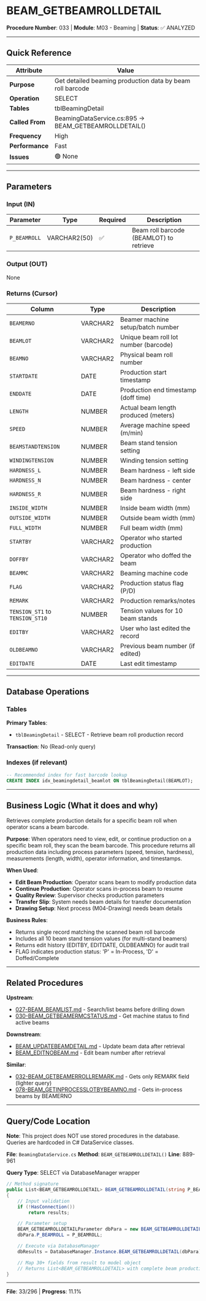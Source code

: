 # BEAM_GETBEAMROLLDETAIL

**Procedure Number**: 033 | **Module**: M03 - Beaming | **Status**: ✅ ANALYZED

---

## Quick Reference

| Attribute | Value |
|-----------|-------|
| **Purpose** | Get detailed beaming production data by beam roll barcode |
| **Operation** | SELECT |
| **Tables** | tblBeamingDetail |
| **Called From** | BeamingDataService.cs:895 → BEAM_GETBEAMROLLDETAIL() |
| **Frequency** | High |
| **Performance** | Fast |
| **Issues** | 🟢 None |

---

## Parameters

### Input (IN)

| Parameter | Type | Required | Description |
|-----------|------|----------|-------------|
| `P_BEAMROLL` | VARCHAR2(50) | ✅ | Beam roll barcode (BEAMLOT) to retrieve |

### Output (OUT)

None

### Returns (Cursor)

| Column | Type | Description |
|--------|------|-------------|
| `BEAMERNO` | VARCHAR2 | Beamer machine setup/batch number |
| `BEAMLOT` | VARCHAR2 | Unique beam roll lot number (barcode) |
| `BEAMNO` | VARCHAR2 | Physical beam roll number |
| `STARTDATE` | DATE | Production start timestamp |
| `ENDDATE` | DATE | Production end timestamp (doff time) |
| `LENGTH` | NUMBER | Actual beam length produced (meters) |
| `SPEED` | NUMBER | Average machine speed (m/min) |
| `BEAMSTANDTENSION` | NUMBER | Beam stand tension setting |
| `WINDINGTENSION` | NUMBER | Winding tension setting |
| `HARDNESS_L` | NUMBER | Beam hardness - left side |
| `HARDNESS_N` | NUMBER | Beam hardness - center |
| `HARDNESS_R` | NUMBER | Beam hardness - right side |
| `INSIDE_WIDTH` | NUMBER | Inside beam width (mm) |
| `OUTSIDE_WIDTH` | NUMBER | Outside beam width (mm) |
| `FULL_WIDTH` | NUMBER | Full beam width (mm) |
| `STARTBY` | VARCHAR2 | Operator who started production |
| `DOFFBY` | VARCHAR2 | Operator who doffed the beam |
| `BEAMMC` | VARCHAR2 | Beaming machine code |
| `FLAG` | VARCHAR2 | Production status flag (P/D) |
| `REMARK` | VARCHAR2 | Production remarks/notes |
| `TENSION_ST1` to `TENSION_ST10` | NUMBER | Tension values for 10 beam stands |
| `EDITBY` | VARCHAR2 | User who last edited the record |
| `OLDBEAMNO` | VARCHAR2 | Previous beam number (if edited) |
| `EDITDATE` | DATE | Last edit timestamp |

---

## Database Operations

### Tables

**Primary Tables**:
- `tblBeamingDetail` - SELECT - Retrieve beam roll production record

**Transaction**: No (Read-only query)

### Indexes (if relevant)

```sql
-- Recommended index for fast barcode lookup
CREATE INDEX idx_beamingdetail_beamlot ON tblBeamingDetail(BEAMLOT);
```

---

## Business Logic (What it does and why)

Retrieves complete production details for a specific beam roll when operator scans a beam barcode.

**Purpose**: When operators need to view, edit, or continue production on a specific beam roll, they scan the beam barcode. This procedure returns all production data including process parameters (speed, tension, hardness), measurements (length, width), operator information, and timestamps.

**When Used**:
- **Edit Beam Production**: Operator scans beam to modify production data
- **Continue Production**: Operator scans in-process beam to resume
- **Quality Review**: Supervisor checks production parameters
- **Transfer Slip**: System needs beam details for transfer documentation
- **Drawing Setup**: Next process (M04-Drawing) needs beam details

**Business Rules**:
- Returns single record matching the scanned beam roll barcode
- Includes all 10 beam stand tension values (for multi-stand beamers)
- Returns edit history (EDITBY, EDITDATE, OLDBEAMNO) for audit trail
- FLAG indicates production status: 'P' = In-Process, 'D' = Doffed/Complete

---

## Related Procedures

**Upstream**:
- [027-BEAM_BEAMLIST.md](./027-BEAM_BEAMLIST.md) - Search/list beams before drilling down
- [030-BEAM_GETBEAMERMCSTATUS.md](./030-BEAM_GETBEAMERMCSTATUS.md) - Get machine status to find active beams

**Downstream**:
- [BEAM_UPDATEBEAMDETAIL.md](./BEAM_UPDATEBEAMDETAIL.md) - Update beam data after retrieval
- [BEAM_EDITNOBEAM.md](./029-BEAM_EDITNOBEAM.md) - Edit beam number after retrieval

**Similar**:
- [032-BEAM_GETBEAMERROLLREMARK.md](./032-BEAM_GETBEAMERROLLREMARK.md) - Gets only REMARK field (lighter query)
- [078-BEAM_GETINPROCESSLOTBYBEAMNO.md](./078-BEAM_GETINPROCESSLOTBYBEAMNO.md) - Gets in-process beams by BEAMERNO

---

## Query/Code Location

**Note**: This project does NOT use stored procedures in the database. Queries are hardcoded in C# DataService classes.

**File**: `BeamingDataService.cs`
**Method**: `BEAM_GETBEAMROLLDETAIL()`
**Line**: 889-961

**Query Type**: SELECT via DatabaseManager wrapper

```csharp
// Method signature
public List<BEAM_GETBEAMROLLDETAIL> BEAM_GETBEAMROLLDETAIL(string P_BEAMROLL)
{
    // Input validation
    if (!HasConnection())
        return results;

    // Parameter setup
    BEAM_GETBEAMROLLDETAILParameter dbPara = new BEAM_GETBEAMROLLDETAILParameter();
    dbPara.P_BEAMROLL = P_BEAMROLL;

    // Execute via DatabaseManager
    dbResults = DatabaseManager.Instance.BEAM_GETBEAMROLLDETAIL(dbPara);

    // Map 30+ fields from result to model object
    // Returns List<BEAM_GETBEAMROLLDETAIL> with complete beam production data
}
```

---

**File**: 33/296 | **Progress**: 11.1%
